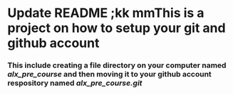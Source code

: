 ﻿# Update README ;kk mmThis is a project on how to setup your git and github account
### This include creating a file directory on your computer named *alx_pre_course* and then moving it to your github account respository named *alx_pre_course.git*
